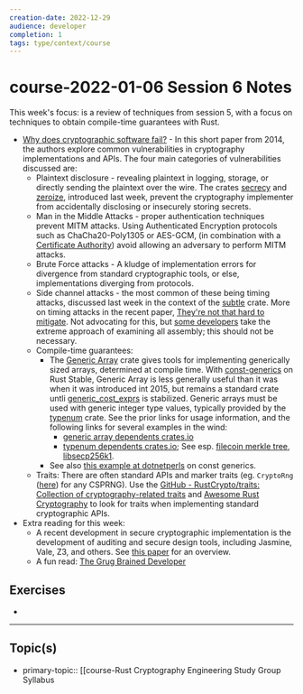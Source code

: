 ```yaml
---
creation-date: 2022-12-29
audience: developer
completion: 1
tags: type/context/course
---
```

# course-2022-01-06 Session 6 Notes
This week's focus: is a review of techniques from session 5, with a focus on techniques to obtain compile-time guarantees with Rust.
- [Why does cryptographic software fail?](https://people.csail.mit.edu/nickolai/papers/lazar-cryptobugs.pdf)  - In this short paper from 2014, the authors explore common vulnerabilities in cryptography implementations and APIs. The four main categories of vulnerabilities discussed are:
    - Plaintext disclosure - revealing plaintext in logging, storage, or directly sending the plaintext over the wire. The crates [secrecy](https://docs.rs/secrecy/latest/secrecy/) and [zeroize](https://docs.rs/zeroize/latest/zeroize/index.html), introduced last week, prevent the cryptography implementer from accidentally disclosing or insecurely storing secrets.
    - Man in the Middle Attacks - proper authentication techniques prevent MITM attacks. Using Authenticated Encryption protocols such as ChaCha20-Poly1305 or AES-GCM, (in combination with a [Certificate Authority](https://en.wikipedia.org/wiki/Certificate_authority)) avoid allowing an adversary to perform MITM attacks.
    - Brute Force attacks - A kludge of implementation errors for divergence from standard cryptographic tools, or else, implementations diverging from protocols.
    - Side channel attacks - the most common of these being timing attacks, discussed last week in the context of the [subtle](https://people.csail.mit.edu/nickolai/papers/lazar-cryptobugs.pdf) crate. More on timing attacks in the recent paper, [They're not that hard to mitigate](https://eprint.iacr.org/2021/1650.pdf). Not advocating for this, but [some developers](https://research.nccgroup.com/2022/04/26/real-world-cryptography-conference-2022/#timing) take the extreme approach of examining all assembly; this should not be necessary.
    - Compile-time guarantees:
        - The [Generic Array](https://docs.rs/generic-array/latest/generic_array/) crate gives tools for implementing generically sized arrays, determined at compile time. With [const-generics](https://without.boats/blog/shipping-const-generics/) on Rust Stable, Generic Array is less generally useful than it was when it was introduced int 2015, but remains a standard crate untli [generic_cost_exprs](https://github.com/fizyk20/generic-array/issues/115) is stabilized. Generic arrays must be used with generic integer type values, typically provided by the [typenum](https://docs.rs/typenum/latest/typenum/) crate. See the prior links for usage information, and the following links for several examples in the wind:
            - [generic array dependents crates.io](https://crates.io/crates/generic-array/reverse_dependencies)
            - [typenum dependents crates.io](https://crates.io/crates/typenum/reverse_dependencies); See esp. [filecoin merkle tree](https://github.com/filecoin-project/rust-fil-proofs/blob/128f7209ec583e023f04630102ef1dd17fbe2370/storage-proofs-core/src/merkle/mod.rs#L43), [libsecp256k1](https://github.com/paritytech/libsecp256k1/blob/70795ba9b86866233ada643a62b3dd58645cb540/src/lib.rs#L823).
        - See also [this example at dotnetperls](https://www.dotnetperls.com/const-generic-rust) on const generics.
    - Traits: There are often standard APIs and marker traits (eg. `CryptoRng` ([here](https://rust-random.github.io/book/update-0.5.html?highlight=cryptorng#cryptographic-rngs)) for any CSPRNG). Use the [GitHub - RustCrypto/traits: Collection of cryptography-related traits](https://github.com/RustCrypto/traits) and [Awesome Rust Cryptography](https://cryptography.rs/#traits-for-cryptographic-primitives) to look for traits when implementing standard cryptographic APIs.
- Extra reading for this week:
    - A recent development in secure cryptographic implementation is the development of auditing and secure design tools, including Jasmine, Vale, Z3, and others. See [this paper](https://hal.inria.fr/hal-03046757/file/BarbosaetalOakland21.pdf) for an overview.
    - A fun read: [The Grug Brained Developer](https://grugbrain.dev/)

## Exercises
-

---
## Topic(s)
- primary-topic:: [[course-Rust Cryptography Engineering Study Group Syllabus